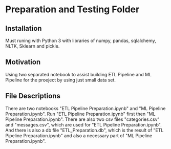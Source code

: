 # Preparation and Testing Folder

## Installation
Must runing with Python 3 with libraries of numpy, pandas, sqlalchemy, NLTK, Sklearn and pickle.

## Motivation
Using two separated notebook to assist building ETL Pipeline and ML Pipeline for the proeject by using just small data set.

## File Descriptions
There are two notebooks "ETL Pipeline Preparation.ipynb" and "ML Pipeline Preparation.ipynb". Run "ETL Pipeline Preparation.ipynb" first then "ML Pipeline Preparation.ipynb". There are also two csv files "categories.csv" and "messages.csv", which are used for "ETL Pipeline Preparation.ipynb". And there is also a db file "ETL_Preparation.db", which is the result of "ETL Pipeline Preparation.ipynb" and also a necessary part of "ML Pipeline Preparation.ipynb".
